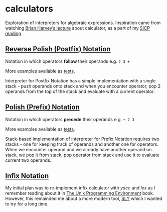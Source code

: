 # calculators

Exploration of interpreters for algebraic expressions. Inspiration came from watching [Brian Harvey’s lecture](https://archive.org/details/ucberkeley_webcast_nzMPF59Ackg) about calculator, as a part of my [SICP reading](https://github.com/msztylko/SICP)

## [Reverse Polish (Postfix) Notation](https://en.wikipedia.org/wiki/Reverse_Polish_notation)

Notation in which operators **follow** their operands e.g. `2 3 +`

More examples available as [tests](./test_calculators.py).

Interpreter for Postfix Notation has a simple implementation with a single stack - push operands onto stack and when you encounter operator, pop 2 operands from the top of the stack and evaluate with a current operator.

## [Polish (Prefix) Notation](https://en.wikipedia.org/wiki/Polish_notation)

Notation in which operators **precede** their operands e.g. `+ 2 3`

More examples available as [tests](./test_calculators.py).

Stack-based implementation of interpreter for Prefix Notation requires two stacks - one for keeping track of operands and another one for operators. When we encounter operand and we already have another operand on stack, we pop it from stack, pop operator from stack and use it to evaluate current two operands.

## [Infix Notation](https://en.wikipedia.org/wiki/Infix_notation)

My initial plan was to re-implement infix calculator with *yacc* and *lex* as I remember reading about it in [The Unix Programming Environment](https://en.wikipedia.org/wiki/The_Unix_Programming_Environment) book. However, this remainded me about a more modern tool, [SLY](https://github.com/dabeaz/sly) which I wanted to try for a long time.
